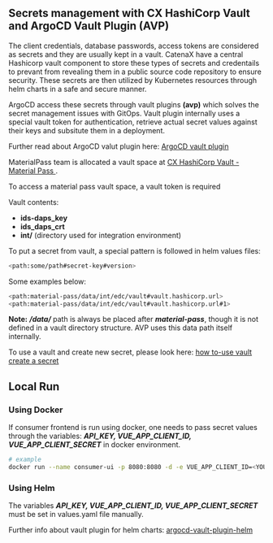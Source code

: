 ## Secrets management with CX HashiCorp Vault and ArgoCD Vault Plugin (AVP)

The client credentials, database passwords, access tokens are considered as secrets and they are usually kept in a vault. CatenaX have a central Hashicorp vault component to store these types of secrets and credentails to prevant from revealing them in a public source code repository to ensure security. These secrets are then utilized by Kubernetes resources through helm charts in a safe and secure manner.

ArgoCD access these secrets through vault plugins **(avp)** which solves the secret management issues with GitOps. Vault plugin internally uses a special vault token for authentication,  retrieve actual secret values against their keys and subsitute them in a deployment.

Further read about ArgoCD valut plugin here: [ArgoCD vault plugin](https://argocd-vault-plugin.readthedocs.io/en/stable/)

MaterialPass team is allocated a vault space at [CX HashiCorp Vault - Material Pass ](https://vault.demo.catena-x.net/ui/vault/secrets/material-pass/list).

To access a material pass vault space, a vault token is required

 Vault contents:
- **ids-daps_key**
- **ids_daps_crt**
- **int/** (directory used for integration environment)

To put a secret from vault, a special pattern is followed in helm values files:

```bash
<path:some/path#secret-key#version>
```

Some examples below:
```bash
<path:material-pass/data/int/edc/vault#vault.hashicorp.url>
<path:material-pass/data/int/edc/vault#vault.hashicorp.url#1>
```

**Note:** ***/data/*** path is always be placed after ***material-pass***, though it is not defined in a vault directory structure. AVP uses this data path itself internally.

To use a vault and create new secret, please look here: [how to-use vault create a secret](https://catenax-ng.github.io/docs/guides/how-to-use-vault#create-a-secret)

## Local Run

### Using Docker

If consumer frontend is run using docker, one needs to pass secret values through the variables: ***API_KEY, VUE_APP_CLIENT_ID, VUE_APP_CLIENT_SECRET*** in docker environment.

```bash
# example
docker run --name consumer-ui -p 8080:8080 -d -e VUE_APP_CLIENT_ID=<YOUR_REGISTRY_CLIENT_ID_HERE> -e VUE_APP_CLIENT_SECRET=<YOUR_REGISTRY_CLIENT_SECRET_HERE> -e X_API_KEY=<YOUR_EDC_API_KEY_HERE> consumer-ui:<LATEST_TAG>
```


### Using Helm

The variables ***API_KEY, VUE_APP_CLIENT_ID, VUE_APP_CLIENT_SECRET*** must be set in values.yaml file manually.


Further info about vault plugin for helm charts: [argocd-vault-plugin-helm](https://catenax-ng.github.io/docs/guides/ArgoCD/howto-use-vault-secrets-with-argocd#argocd-vault-plugin-helm)
